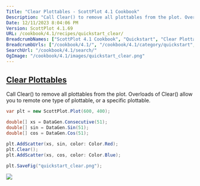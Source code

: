 ```yaml
---
Title: "Clear Plottables - ScottPlot 4.1 Cookbook"
Description: "Call Clear() to remove all plottables from the plot. Overloads of Clear() allow you to remote one type of plottable, or a specific plottable."
Date: 12/11/2023 8:04:06 PM
Version: ScottPlot 4.1.69
URL: /cookbook/4.1/recipes/quickstart_clear/
BreadcrumbNames: ["ScottPlot 4.1 Cookbook", "Quickstart", "Clear Plottables"]
BreadcrumbUrls: ["/cookbook/4.1/", "/cookbook/4.1/category/quickstart", "/cookbook/4.1/recipes/quickstart_clear/"]
SearchUrl: "/cookbook/4.1/search/"
OgImage: "/cookbook/4.1/images/quickstart_clear.png"
---
```


<h2><a href='/cookbook/4.1/recipes/quickstart_clear/'>Clear Plottables</a></h2>

Call Clear() to remove all plottables from the plot. Overloads of Clear() allow you to remote one type of plottable, or a specific plottable.

```cs
var plt = new ScottPlot.Plot(600, 400);

double[] xs = DataGen.Consecutive(51);
double[] sin = DataGen.Sin(51);
double[] cos = DataGen.Cos(51);

plt.AddScatter(xs, sin, color: Color.Red);
plt.Clear();
plt.AddScatter(xs, cos, color: Color.Blue);

plt.SaveFig("quickstart_clear.png");
```

<img src='../../images/quickstart_clear.png' class='d-block mx-auto my-5' />



